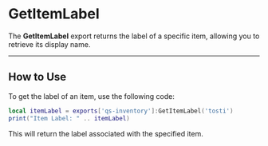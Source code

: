 # GetItemLabel

The **GetItemLabel** export returns the label of a specific item, allowing you to retrieve its display name.

***

## How to Use

To get the label of an item, use the following code:

```lua
local itemLabel = exports['qs-inventory']:GetItemLabel('tosti')
print("Item Label: " .. itemLabel)
```

This will return the label associated with the specified item.

